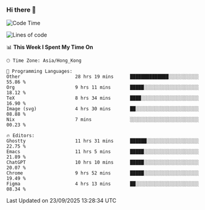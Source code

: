 ### Hi there 👋

<!--
**nicehiro/nicehiro** is a ✨ _special_ ✨ repository because its `README.md` (this file) appears on your GitHub profile.

Here are some ideas to get you started:

- 🔭 I’m currently working on ...
- 🌱 I’m currently learning ...
- 👯 I’m looking to collaborate on ...
- 🤔 I’m looking for help with ...
- 💬 Ask me about ...
- 📫 How to reach me: ...
- 😄 Pronouns: ...
- ⚡ Fun fact: ...
-->

<!--START_SECTION:waka-->
![Code Time](http://img.shields.io/badge/Code%20Time-1%2C076%20hrs%2043%20mins-blue)

![Lines of code](https://img.shields.io/badge/From%20Hello%20World%20I%27ve%20Written-1.9%20million%20lines%20of%20code-blue)

📊 **This Week I Spent My Time On** 

```text
🕑︎ Time Zone: Asia/Hong_Kong

💬 Programming Languages: 
Other                    28 hrs 19 mins      ██████████████░░░░░░░░░░░   55.86 % 
Org                      9 hrs 11 mins       █████░░░░░░░░░░░░░░░░░░░░   18.12 % 
TeX                      8 hrs 34 mins       ████░░░░░░░░░░░░░░░░░░░░░   16.90 % 
Image (svg)              4 hrs 30 mins       ██░░░░░░░░░░░░░░░░░░░░░░░   08.88 % 
Nix                      7 mins              ░░░░░░░░░░░░░░░░░░░░░░░░░   00.23 % 

🔥 Editors: 
Ghostty                  11 hrs 31 mins      ██████░░░░░░░░░░░░░░░░░░░   22.75 % 
Emacs                    11 hrs 5 mins       █████░░░░░░░░░░░░░░░░░░░░   21.89 % 
ChatGPT                  10 hrs 10 mins      █████░░░░░░░░░░░░░░░░░░░░   20.07 % 
Chrome                   9 hrs 52 mins       █████░░░░░░░░░░░░░░░░░░░░   19.49 % 
Figma                    4 hrs 13 mins       ██░░░░░░░░░░░░░░░░░░░░░░░   08.34 % 
```


 Last Updated on 23/09/2025 13:28:34 UTC
<!--END_SECTION:waka-->
